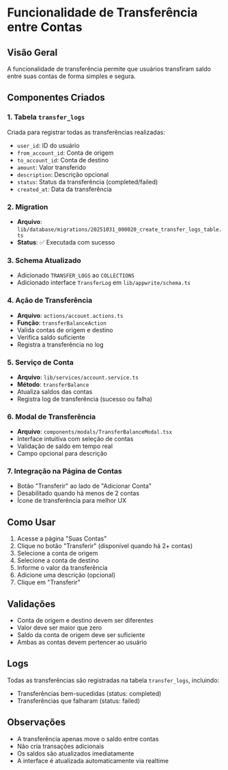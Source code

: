# Funcionalidade de Transferência entre Contas

## Visão Geral

A funcionalidade de transferência permite que usuários transfiram saldo entre suas contas de forma simples e segura.

## Componentes Criados

### 1. Tabela `transfer_logs`

Criada para registrar todas as transferências realizadas:

- `user_id`: ID do usuário
- `from_account_id`: Conta de origem
- `to_account_id`: Conta de destino
- `amount`: Valor transferido
- `description`: Descrição opcional
- `status`: Status da transferência (completed/failed)
- `created_at`: Data da transferência

### 2. Migration

- **Arquivo**: `lib/database/migrations/20251031_000020_create_transfer_logs_table.ts`
- **Status**: ✅ Executada com sucesso

### 3. Schema Atualizado

- Adicionado `TRANSFER_LOGS` ao `COLLECTIONS`
- Adicionado interface `TransferLog` em `lib/appwrite/schema.ts`

### 4. Ação de Transferência

- **Arquivo**: `actions/account.actions.ts`
- **Função**: `transferBalanceAction`
- Valida contas de origem e destino
- Verifica saldo suficiente
- Registra a transferência no log

### 5. Serviço de Conta

- **Arquivo**: `lib/services/account.service.ts`
- **Método**: `transferBalance`
- Atualiza saldos das contas
- Registra log de transferência (sucesso ou falha)

### 6. Modal de Transferência

- **Arquivo**: `components/modals/TransferBalanceModal.tsx`
- Interface intuitiva com seleção de contas
- Validação de saldo em tempo real
- Campo opcional para descrição

### 7. Integração na Página de Contas

- Botão "Transferir" ao lado de "Adicionar Conta"
- Desabilitado quando há menos de 2 contas
- Ícone de transferência para melhor UX

## Como Usar

1. Acesse a página "Suas Contas"
2. Clique no botão "Transferir" (disponível quando há 2+ contas)
3. Selecione a conta de origem
4. Selecione a conta de destino
5. Informe o valor da transferência
6. Adicione uma descrição (opcional)
7. Clique em "Transferir"

## Validações

- Conta de origem e destino devem ser diferentes
- Valor deve ser maior que zero
- Saldo da conta de origem deve ser suficiente
- Ambas as contas devem pertencer ao usuário

## Logs

Todas as transferências são registradas na tabela `transfer_logs`, incluindo:

- Transferências bem-sucedidas (status: completed)
- Transferências que falharam (status: failed)

## Observações

- A transferência apenas move o saldo entre contas
- Não cria transações adicionais
- Os saldos são atualizados imediatamente
- A interface é atualizada automaticamente via realtime
